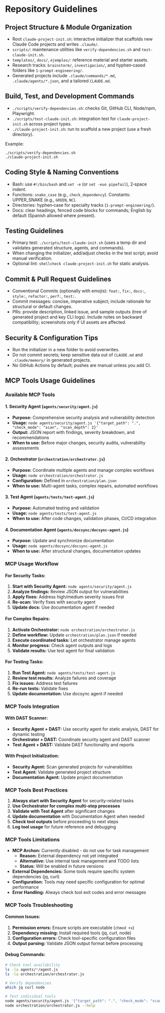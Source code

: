 # Repository Guidelines

## Project Structure & Module Organization

- Root `claude-project-init.sh`: interactive initializer that scaffolds new Claude Code projects and writes `.claude/`.
- `scripts/`: maintenance utilities like `verify-dependencies.sh` and `test-claude-init.sh`.
- `templates/`, `docs/`, `ejemplos/`: reference material and starter assets.
- Research tracks: `brainstorm/`, `investigacion/`, and hyphen‑cased folders like `1-prompt-engineering/`.
- Generated projects include `.claude/commands/*.md`, `.claude/agents/*.json`, and a tailored `CLAUDE.md`.

## Build, Test, and Development Commands

- `./scripts/verify-dependencies.sh`: checks Git, GitHub CLI, Node/npm, Playwright.
- `./scripts/test-claude-init.sh`: integration test for `claude-project-init.sh` across project types.
- `./claude-project-init.sh`: run to scaffold a new project (use a fresh directory).

Example:

```
./scripts/verify-dependencies.sh
./claude-project-init.sh
```

## Coding Style & Naming Conventions

- Bash: use `#!/bin/bash` and `set -e` (or `set -euo pipefail`), 2‑space indent.
- Functions: `snake_case` (e.g., `check_dependency`). Constants: UPPER_SNAKE (e.g., `GREEN`, `NC`).
- Directories: hyphen‑case for specialty tracks (`1-prompt-engineering/`).
- Docs: clear headings, fenced code blocks for commands; English by default (Spanish allowed where present).

## Testing Guidelines

- Primary test: `./scripts/test-claude-init.sh` (uses a temp dir and validates generated structure, agents, and commands).
- When changing the initializer, add/adjust checks in the test script; avoid manual verification.
- Optional lint: `shellcheck claude-project-init.sh` for static analysis.

## Commit & Pull Request Guidelines

- Conventional Commits (optionally with emojis): `feat:`, `fix:`, `docs:`, `style:`, `refactor:`, `perf:`, `test:`.
- Commit messages: concise, imperative subject; include rationale for structural or default changes.
- PRs: provide description, linked issue, and sample outputs (tree of generated project and key CLI logs). Include notes on backward compatibility; screenshots only if UI assets are affected.

## Security & Configuration Tips

- Run the initializer in a new folder to avoid overwrites.
- Do not commit secrets; keep sensitive data out of `CLAUDE.md` and `.claude/memory/` in generated projects.
- No GitHub Actions by default; pushes are manual unless you add CI.

## MCP Tools Usage Guidelines

### Available MCP Tools

#### 1. Security Agent (`agents/security/agent.js`)
- **Purpose:** Comprehensive security analysis and vulnerability detection
- **Usage:** `node agents/security/agent.js '{"target_path": ".", "check_mode": "scan", "scan_depth": 2}'`
- **Output:** JSON report with findings, severity breakdown, and recommendations
- **When to use:** Before major changes, security audits, vulnerability assessments

#### 2. Orchestrator (`orchestration/orchestrator.js`)
- **Purpose:** Coordinate multiple agents and manage complex workflows
- **Usage:** `node orchestration/orchestrator.js`
- **Configuration:** Defined in `orchestration/plan.json`
- **When to use:** Multi-agent tasks, complex repairs, automated workflows

#### 3. Test Agent (`agents/tests/test-agent.js`)
- **Purpose:** Automated testing and validation
- **Usage:** `node agents/tests/test-agent.js`
- **When to use:** After code changes, validation phases, CI/CD integration

#### 4. Documentation Agent (`agents/docsync/docsync-agent.js`)
- **Purpose:** Update and synchronize documentation
- **Usage:** `node agents/docsync/docsync-agent.js`
- **When to use:** After structural changes, documentation updates

### MCP Usage Workflow

#### For Security Tasks:
1. **Start with Security Agent:** `node agents/security/agent.js`
2. **Analyze findings:** Review JSON output for vulnerabilities
3. **Apply fixes:** Address high/medium severity issues first
4. **Re-scan:** Verify fixes with security agent
5. **Update docs:** Use documentation agent if needed

#### For Complex Repairs:
1. **Activate Orchestrator:** `node orchestration/orchestrator.js`
2. **Define workflow:** Update `orchestration/plan.json` if needed
3. **Execute coordinated tasks:** Let orchestrator manage agents
4. **Monitor progress:** Check agent outputs and logs
5. **Validate results:** Use test agent for final validation

#### For Testing Tasks:
1. **Run Test Agent:** `node agents/tests/test-agent.js`
2. **Review test results:** Analyze failures and coverage
3. **Fix issues:** Address test failures
4. **Re-run tests:** Validate fixes
5. **Update documentation:** Use docsync agent if needed

### MCP Tools Integration

#### With DAST Scanner:
- **Security Agent + DAST:** Use security agent for static analysis, DAST for dynamic testing
- **Orchestrator + DAST:** Coordinate security agent and DAST scanner
- **Test Agent + DAST:** Validate DAST functionality and reports

#### With Project Initialization:
- **Security Agent:** Scan generated projects for vulnerabilities
- **Test Agent:** Validate generated project structure
- **Documentation Agent:** Update project documentation

### MCP Tools Best Practices

1. **Always start with Security Agent** for security-related tasks
2. **Use Orchestrator for complex multi-step processes**
3. **Validate with Test Agent** after significant changes
4. **Update documentation** with Documentation Agent when needed
5. **Check tool outputs** before proceeding to next steps
6. **Log tool usage** for future reference and debugging

### MCP Tools Limitations

- **MCP Archon:** Currently disabled - do not use for task management
  - **Reason:** External dependency not yet integrated
  - **Alternative:** Use internal task management and TODO lists
  - **Status:** Will be enabled in future versions
- **External Dependencies:** Some tools require specific system dependencies (jq, curl)
- **Configuration:** Tools may need specific configuration for optimal performance
- **Error Handling:** Always check tool exit codes and error messages

### MCP Tools Troubleshooting

#### Common Issues:
1. **Permission errors:** Ensure scripts are executable (`chmod +x`)
2. **Dependency missing:** Install required tools (jq, curl, node)
3. **Configuration errors:** Check tool-specific configuration files
4. **Output parsing:** Validate JSON output format before processing

#### Debug Commands:
```bash
# Check tool availability
ls -la agents/*/agent.js
ls -la orchestration/orchestrator.js

# Verify dependencies
which jq curl node

# Test individual tools
node agents/security/agent.js '{"target_path": ".", "check_mode": "scan"}'
node orchestration/orchestrator.js --help
```
